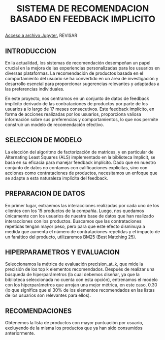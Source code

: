 # <p align="center">SISTEMA DE RECOMENDACION BASADO EN FEEDBACK IMPLICITO</p>

[Acceso a archivo Jupyter.](https://github.com/mantiads/Clustering/blob/main/clusters.ipynb) REVISAR


## INTRODUCCION

En la actualidad, los sistemas de recomendación desempeñan un papel crucial en la mejora de las experiencias personalizadas para los usuarios en diversas plataformas. La recomendación de productos basada en el comportamiento del usuario se ha convertido en un área de investigación y desarrollo esencial para proporcionar sugerencias relevantes y adaptadas a las preferencias individuales.

En este proyecto, nos centramos en un conjunto de datos de feedback implícito derivado de las contrataciones de productos por parte de los usuarios a lo largo de 17 meses consecutivos. Este feedback implícito, en forma de acciones realizadas por los usuarios, proporciona valiosa información sobre sus preferencias y comportamientos, lo que nos permite construir un modelo de recomendación efectivo.

## SELECCION DE MODELO

La elección del algoritmo de factorización de matrices, y en particular de Alternating Least Squares (ALS) implementado en la biblioteca Implicit, se basa en su eficacia para manejar feedback implícito. Dado que en nuestro conjunto de datos no contamos con calificaciones explícitas, sino con acciones como contrataciones de productos, necesitamos un enfoque que se adapte a esta naturaleza implícita del feedback.

## PREPARACION DE DATOS
En primer lugar, extraemos las interacciones realizadas por cada uno de los clientes con los 15 productos de la compañía. Luego, nos quedamos únicamente con los usuarios de nuestra base de datos que han realizado interacciones con los productos. Buscamos que las contrataciones repetidas tengan mayor peso, pero para que este efecto disminuya a medida que aumenta el número de contrataciones repetidas y el impacto de un fanático del producto, utilizaremos BM25 (Best Matching 25).

## HIPERPARAMETROS Y EVALUACION
Seleccionamos la métrica de evaluación precision_at_k, que mide la precisión de los top k elementos recomendados. Después de realizar una búsqueda de hiperparámetros (la cual debemos diseñar, ya que la biblioteca seleccionada no cuenta con esta opción), entrenamos el modelo con los hiperparámetros que arrojan una mejor métrica, en este caso, 0.30 (lo que significa que el 30% de los elementos recomendados en las listas de los usuarios son relevantes para ellos).

## RECOMENDACIONES
Obtenemos la lista de productos con mayor puntuación por usuario, excluyendo de la misma los productos que ya han sido consumidos anteriormente.
